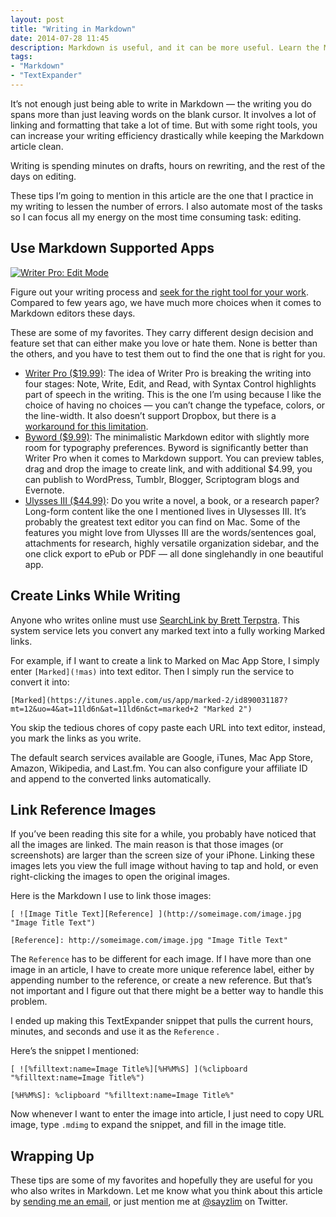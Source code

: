 ```yaml
---
layout: post
title: "Writing in Markdown"
date: 2014-07-28 11:45
description: Markdown is useful, and it can be more useful. Learn the Markdown tools and services that can improve your writing efficiency drastically in this article.
tags:
- "Markdown"
- "TextExpander"
---
```


It’s not enough just being able to write in Markdown — the writing you do spans more than just leaving words on the blank cursor. It involves a lot of linking and formatting that take a lot of time. But with some right tools, you can increase your writing efficiency drastically while keeping the Markdown article clean.

<!-- more -->

Writing is spending minutes on drafts, hours on rewriting, and the rest of the days on editing.

These tips I’m going to mention in this article are the one that I practice in my writing to lessen the number of errors. I also automate most of the tasks so I can focus all my energy on the most time consuming task: editing.

## Use Markdown Supported Apps

[ ![Writer Pro: Edit Mode][215432] ](http://images.sayzlim.net/2014/07/markdown_writing.jpg "Writer Pro: Edit Mode")

[215432]: http://images.sayzlim.net/2014/07/markdown_writing.jpg "Writer Pro: Edit Mode"

Figure out your writing process and [seek for the right tool for your work](http://sayzlim.net/find-your-right-tool "Find Your Right Tool - Sayz Lim"). Compared to few years ago, we have much more choices when it comes to Markdown editors these days.

These are some of my favorites. They carry different design decision and feature set that can either make you love or hate them. None is better than the others, and you have to test them out to find the one that is right for you.

- [Writer Pro ($19.99)](https://itunes.apple.com/us/app/writer-pro-note-write-edit/id775737590?mt=12&at=11ld6n&ct=writer+pro+for+mac "Writer Pro: Note, Write, Edit, Read"): The idea of Writer Pro is breaking the writing into four stages: Note, Write, Edit, and Read, with Syntax Control highlights part of speech in the writing. This is the one I’m using because I like the choice of having no choices — you can’t change the typeface, colors, or the line-width. It also doesn’t support Dropbox, but there is a [workaround for this limitation](http://sayzlim.net/sync-writer-pro-icloud-dropbox "Sync Writer Pro Between iCloud and Dropbox - Sayz Lim").
- [Byword ($9.99)](https://itunes.apple.com/us/app/byword/id420212497?mt=12&uo&at=11ld6n&ct=byword "Byword"): The minimalistic Markdown editor with slightly more room for typography preferences. Byword is significantly better than Writer Pro when it comes to Markdown support. You can preview tables, drag and drop the image to create link, and with additional $4.99, you can publish to WordPress, Tumblr, Blogger, Scriptogram blogs and Evernote.
- [Ulysses III ($44.99)](https://itunes.apple.com/us/app/ulysses-iii/id623795237?mt=12&at=11ld6n&ct=ulysses+iii "Ulysses III"): Do you write a novel, a book, or a research paper? Long-form content like the one I mentioned lives in Ulysesses III. It’s probably the greatest text editor you can find on Mac.  Some of the features you might love from Ulysses III are the words/sentences goal, attachments for research, highly versatile organization sidebar, and the one click export to ePub or PDF — all done singlehandly in one beautiful app.

## Create Links While Writing

Anyone who writes online must use [SearchLink by Brett Terpstra](http://brettterpstra.com/projects/searchlink/ "SearchLink - BrettTerpstra.com"). This system service lets you convert any marked text into a fully working Marked links.

For example, if I want to create a link to Marked on Mac App Store, I simply enter `[Marked](!mas)` into text editor. Then I simply run the service to convert it into:

	[Marked](https://itunes.apple.com/us/app/marked-2/id890031187?mt=12&uo=4&at=11ld6n&at=11ld6n&ct=marked+2 "Marked 2")

You skip the tedious chores of copy paste each URL into text editor, instead, you mark the links as you write.

The default search services available are Google, iTunes, Mac App Store, Amazon, Wikipedia, and Last.fm. You can also configure your affiliate ID and append to the converted links automatically.

## Link Reference Images

If you’ve been reading this site for a while, you probably have noticed that all the images are linked. The main reason is that those images (or screenshots) are larger than the screen size of your iPhone. Linking these images lets you view the full image without having to tap and hold, or even right-clicking the images to open the original images.

Here is the Markdown I use to link those images:

	[ ![Image Title Text][Reference] ](http://someimage.com/image.jpg "Image Title Text")

	[Reference]: http://someimage.com/image.jpg "Image Title Text"

The `Reference` has to be different for each image. If I have more than one image in an article, I have to create more unique reference label, either by appending number to the reference, or  create a new reference. But that’s not important and I figure out that there might be a better way to handle this problem.

I ended up making this TextExpander snippet that pulls the current hours, minutes, and seconds and use it as the `Reference` .

Here’s the snippet I mentioned:

	[ ![%filltext:name=Image Title%][%H%M%S] ](%clipboard "%filltext:name=Image Title%")

	[%H%M%S]: %clipboard "%filltext:name=Image Title%"


Now whenever I want to enter the image into article, I just need to copy URL image, type `.mdimg` to expand the snippet, and fill in the image title.

## Wrapping Up
These tips are some of my favorites and hopefully they are useful for you who also writes in Markdown. Let me know what you think about this article by [sending me an email](http://sayzlim.net/contact "Contact - Sayz Lim"), or just mention me at [@sayzlim](https://twitter.com/sayzlim "Sayz Lim (sayzlim) on Twitter") on Twitter.